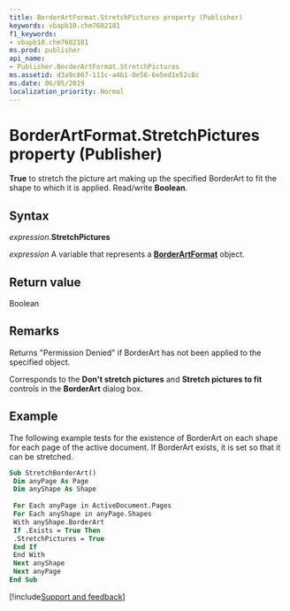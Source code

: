 ```yaml
---
title: BorderArtFormat.StretchPictures property (Publisher)
keywords: vbapb10.chm7602181
f1_keywords:
- vbapb10.chm7602181
ms.prod: publisher
api_name:
- Publisher.BorderArtFormat.StretchPictures
ms.assetid: d3a9c867-111c-a4b1-0e56-6e5ed1e52c8c
ms.date: 06/05/2019
localization_priority: Normal
---
```



# BorderArtFormat.StretchPictures property (Publisher)

**True** to stretch the picture art making up the specified BorderArt to fit the shape to which it is applied. Read/write **Boolean**. 


## Syntax

_expression_.**StretchPictures**

_expression_ A variable that represents a **[BorderArtFormat](Publisher.BorderArtFormat.md)** object.


## Return value

Boolean


## Remarks

Returns "Permission Denied" if BorderArt has not been applied to the specified object.

Corresponds to the **Don't stretch pictures** and **Stretch pictures to fit** controls in the **BorderArt** dialog box.


## Example

The following example tests for the existence of BorderArt on each shape for each page of the active document. If BorderArt exists, it is set so that it can be stretched.

```vb
Sub StretchBorderArt() 
 Dim anyPage As Page 
 Dim anyShape As Shape 
 
 For Each anyPage in ActiveDocument.Pages 
 For Each anyShape in anyPage.Shapes 
 With anyShape.BorderArt 
 If .Exists = True Then 
 .StretchPictures = True 
 End If 
 End With 
 Next anyShape 
 Next anyPage 
End Sub
```



[!include[Support and feedback](~/includes/feedback-boilerplate.md)]
